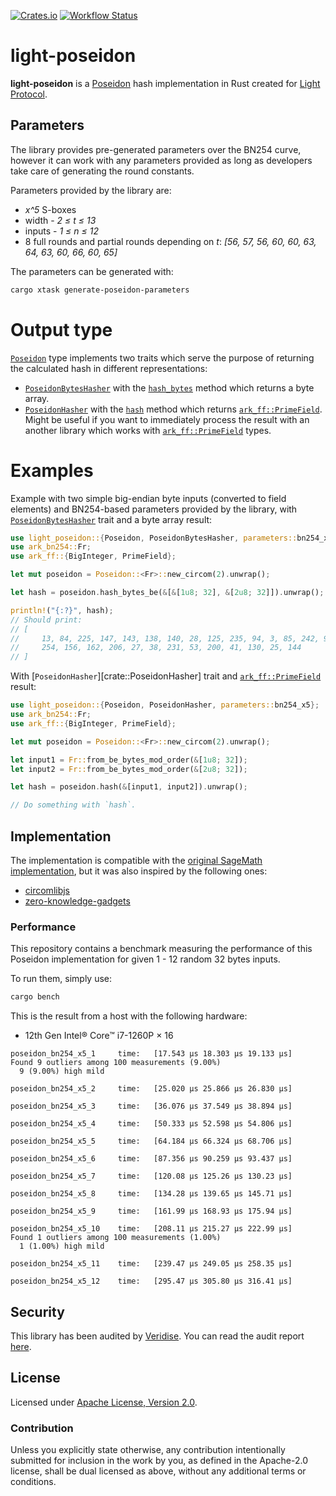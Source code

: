 [![Crates.io](https://img.shields.io/crates/v/light-poseidon.svg)](https://crates.io/crates/light-poseidon)
[![Workflow Status](https://github.com/Lightprotocol/light-poseidon/workflows/main/badge.svg)](https://github.com/Lightprotocol/light-poseidon/actions?query=workflow)

# light-poseidon

**light-poseidon** is a [Poseidon](https://eprint.iacr.org/2019/458) hash
implementation in Rust created for [Light Protocol](https://www.lightprotocol.com/).

## Parameters

The library provides pre-generated parameters over the BN254 curve, however
it can work with any parameters provided as long as developers take care
of generating the round constants.

Parameters provided by the library are:

* *x^5* S-boxes
* width - *2 ≤ t ≤ 13*
* inputs - *1 ≤ n ≤ 12*
* 8 full rounds and partial rounds depending on *t*: *[56, 57, 56, 60, 60, 63, 64, 63, 60, 66, 60, 65]*

The parameters can be generated with:

```bash
cargo xtask generate-poseidon-parameters
````

# Output type

[`Poseidon`](crate::Poseidon) type implements two traits which serve the purpose
of returning the calculated hash in different representations:

* [`PoseidonBytesHasher`](crate::PoseidonBytesHasher) with the
  [`hash_bytes`](crate::PoseidonBytesHasher::hash_bytes) method which
  returns a byte array.
* [`PoseidonHasher`](crate::PoseidonHasher) with the
  [`hash`](crate::PoseidonHasher::hash) method which returns
  [`ark_ff::PrimeField`](ark_ff::PrimeField). Might be useful if you want
  to immediately process the result with an another library which works with
  [`ark_ff::PrimeField`](ark_ff::PrimeField) types.

# Examples

Example with two simple big-endian byte inputs (converted to field elements)
and BN254-based parameters provided by the library, with
[`PoseidonBytesHasher`](crate::PoseidonHasher) trait and a byte array
result:

```rust
use light_poseidon::{Poseidon, PoseidonBytesHasher, parameters::bn254_x5};
use ark_bn254::Fr;
use ark_ff::{BigInteger, PrimeField};

let mut poseidon = Poseidon::<Fr>::new_circom(2).unwrap();

let hash = poseidon.hash_bytes_be(&[&[1u8; 32], &[2u8; 32]]).unwrap();

println!("{:?}", hash);
// Should print:
// [
//     13, 84, 225, 147, 143, 138, 140, 28, 125, 235, 94, 3, 85, 242, 99, 25, 32, 123, 132,
//     254, 156, 162, 206, 27, 38, 231, 53, 200, 41, 130, 25, 144
// ]
```

With [`PoseidonHasher`][crate::PoseidonHasher] trait and
[`ark_ff::PrimeField`](ark_ff::PrimeField) result:

```rust
use light_poseidon::{Poseidon, PoseidonHasher, parameters::bn254_x5};
use ark_bn254::Fr;
use ark_ff::{BigInteger, PrimeField};

let mut poseidon = Poseidon::<Fr>::new_circom(2).unwrap();

let input1 = Fr::from_be_bytes_mod_order(&[1u8; 32]);
let input2 = Fr::from_be_bytes_mod_order(&[2u8; 32]);

let hash = poseidon.hash(&[input1, input2]).unwrap();

// Do something with `hash`.
```

## Implementation

The implementation is compatible with the
[original SageMath implementation](https://extgit.iaik.tugraz.at/krypto/hadeshash/-/tree/master/),
but it was also inspired by the following ones:

* [circomlibjs](https://github.com/iden3/circomlibjs)
* [zero-knowledge-gadgets](https://github.com/webb-tools/zero-knowledge-gadgets)

### Performance

This repository contains a benchmark measuring the performance of this
Poseidon implementation for given 1 - 12 random 32 bytes inputs.

To run them, simply use:

```bash
cargo bench
```

This is the result from a host with the following hardware:

* 12th Gen Intel® Core™ i7-1260P × 16

```norust
poseidon_bn254_x5_1     time:   [17.543 µs 18.303 µs 19.133 µs]
Found 9 outliers among 100 measurements (9.00%)
  9 (9.00%) high mild

poseidon_bn254_x5_2     time:   [25.020 µs 25.866 µs 26.830 µs]

poseidon_bn254_x5_3     time:   [36.076 µs 37.549 µs 38.894 µs]

poseidon_bn254_x5_4     time:   [50.333 µs 52.598 µs 54.806 µs]

poseidon_bn254_x5_5     time:   [64.184 µs 66.324 µs 68.706 µs]

poseidon_bn254_x5_6     time:   [87.356 µs 90.259 µs 93.437 µs]

poseidon_bn254_x5_7     time:   [120.08 µs 125.26 µs 130.23 µs]

poseidon_bn254_x5_8     time:   [134.28 µs 139.65 µs 145.71 µs]

poseidon_bn254_x5_9     time:   [161.99 µs 168.93 µs 175.94 µs]

poseidon_bn254_x5_10    time:   [208.11 µs 215.27 µs 222.99 µs]
Found 1 outliers among 100 measurements (1.00%)
  1 (1.00%) high mild

poseidon_bn254_x5_11    time:   [239.47 µs 249.05 µs 258.35 µs]

poseidon_bn254_x5_12    time:   [295.47 µs 305.80 µs 316.41 µs]
```

## Security

This library has been audited by [Veridise](https://veridise.com/). You can
read the audit report [here](https://github.com/Lightprotocol/light-poseidon/blob/main/assets/audit.pdf).

## License

Licensed under [Apache License, Version 2.0](LICENSE).

### Contribution

Unless you explicitly state otherwise, any contribution intentionally
submitted for inclusion in the work by you, as defined in the Apache-2.0
license, shall be dual licensed as above, without any additional terms or
conditions.